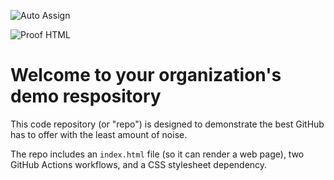 ![Auto Assign](https://github.com/NavierTest/demo-repository/actions/workflows/auto-assign.yml/badge.svg)

![Proof HTML](https://github.com/NavierTest/demo-repository/actions/workflows/proof-html.yml/badge.svg)

# Welcome to your organization's demo respository
This code repository (or "repo") is designed to demonstrate the best GitHub has to offer with the least amount of noise.

The repo includes an `index.html` file (so it can render a web page), two GitHub Actions workflows, and a CSS stylesheet dependency.
